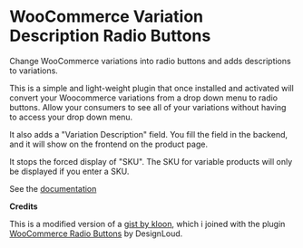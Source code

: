 WooCommerce Variation Description Radio Buttons
===============================================

Change WooCommerce variations into radio buttons and adds descriptions to variations.

This is a simple and light-weight plugin that once installed and activated will convert your Woocommerce variations from a drop down menu to radio buttons.  Allow your consumers to see all of your variations without having to access your drop down menu.

It also adds a "Variation Description" field. You fill the field in the backend, and it will show on the frontend on the product page.

It stops the forced display of "SKU". The SKU for variable products will only be displayed if you enter a SKU.

See the [documentation](http://isabelcastillo.com/docs/category/woocommerce-variation-description-radio-buttons)


**Credits**

This is a modified version of a [gist by kloon](https://gist.github.com/kloon/4228021), which i joined with the plugin [WooCommerce Radio Buttons](http://wordpress.org/plugins/woocommerce-radio-buttons/) by DesignLoud.
